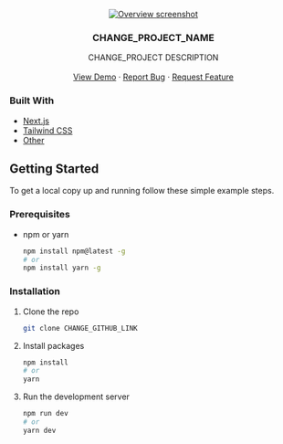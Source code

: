 <p align="center">
  <a href="CHANGE_GITHUB_LINK">
    <img src="public/1440x768.png" alt="Overview screenshot" >
  </a>
  <h3 align="center">CHANGE_PROJECT_NAME</h3>

  <p align="center">
    CHANGE_PROJECT DESCRIPTION
    <br />
    <br />
    <a href="CHANGE_DEPLOYED_DEMO_LINK">View Demo</a>
    ·
    <a href="CHANGE_GITHUB_ISSUES_LINK">Report Bug</a>
    ·
    <a href="CHANGE_GITHUB_ISSUES_LINK">Request Feature</a>
  </p>
</p>

### Built With

* [Next.js](https://nextjs.org)
* [Tailwind CSS](https://tailwindcss.com)
* [Other](_blank)

## Getting Started

To get a local copy up and running follow these simple example steps.

### Prerequisites

* npm or yarn
  ```sh
  npm install npm@latest -g
  # or
  npm install yarn -g
  ```

### Installation

1. Clone the repo
   ```sh
   git clone CHANGE_GITHUB_LINK
   ```
2. Install packages
   ```sh
   npm install
   # or
   yarn
   ```
3. Run the development server
   ```sh
   npm run dev
   # or
   yarn dev
   ```
